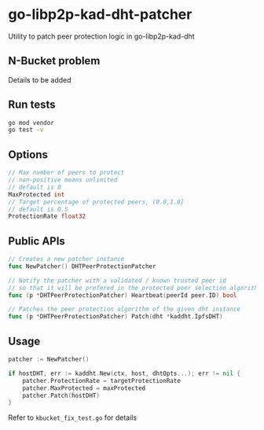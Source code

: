 # go-libp2p-kad-dht-patcher

Utility to patch peer protection logic in go-libp2p-kad-dht

## N-Bucket problem

Details to be added

## Run tests

```bash
go mod vendor
go test -v
```

## Options

```go
// Max number of peers to protect
// non-positive means unlimited
// default is 0
MaxProtected int
// Target percentage of protected peers, (0.0,1.0]
// default is 0.5
ProtectionRate float32
```

## Public APIs

```go
// Creates a new patcher instance
func NewPatcher() DHTPeerProtectionPatcher

// Notify the patcher with a validated / known trusted peer id
// so that it will be prefered in the protected peer selection algorithm
func (p *DHTPeerProtectionPatcher) Heartbeat(peerId peer.ID) bool

// Patches the peer protection algorithm of the given dht instance
func (p *DHTPeerProtectionPatcher) Patch(dht *kaddht.IpfsDHT)
```

## Usage

```go
patcher := NewPatcher()

if hostDHT, err := kaddht.New(ctx, host, dhtOpts...); err != nil {
    patcher.ProtectionRate = targetProtectionRate
	patcher.MaxProtected = maxProtected
	patcher.Patch(hostDHT)
}
```

Refer to `kbucket_fix_test.go` for details
